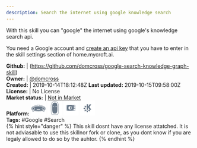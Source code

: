 ```yaml
---
description: Search the internet using google knowledge search
---
```

With this skill you can "google" the internet using google's knowledge search api.

You need a Google account and [create an api key](https://console.developers.google.com/start/api?id=kgsearch.googleapis.com&credential=client_key)
that you have to enter in the skill settings section of home.mycroft.ai.

**Github:** | (https://github.com/domcross/google-search-knowledge-graph-skill)  
**Owner:** | [@domcross](https://github.com/domcross)  
**Created:** | 2019-10-14T18:12:48Z  **Last updated:** 2019-10-15T09:58:00Z  
**License:** | No License  
**Market status:** | [Not in Market](https://market.mycroft.ai/skill/)  
**Platform:**   ![](.gitbook/assets/mark-1-icon.png)  ![](.gitbook/assets/mark-2-icon.png)  ![](.gitbook/assets/picroft-icon.png)  ![](.gitbook/assets/kde.png)   
**Tags:** \#Google \#Search   
{% hint style="danger" %}
This skill dosnt have any license attatched. It is not adviasable to use this skillnor fork or clone, as you dont know if you are legaly allowed to do so by the auhtor.
{% endhint %}
